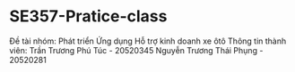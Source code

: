 # SE357-Pratice-class
Đề tài nhóm: Phát triển Ứng dụng Hỗ trợ kinh doanh xe ôtô
Thông tin thành viên:
  Trần Trương Phú Túc - 20520345 
  Nguyễn Trương Thái Phụng - 20520281
